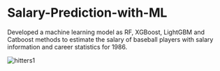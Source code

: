 # Salary-Prediction-with-ML

   Developed a machine learning model as RF, XGBoost, LightGBM and Catboost methods to estimate the salary of baseball players with salary information and career statistics for 1986.
   
  ![hitters1](https://user-images.githubusercontent.com/120341962/227033775-cd956491-e28b-44fd-afdb-3c182a12bc6d.PNG)
